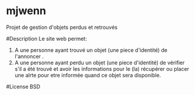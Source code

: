 # mjwenn
Projet de gestion d'objets perdus et retrouvés

#Description
Le site web permet:
1) A une personne ayant trouvé un objet (une piece d'identité) de l'annoncer .
2) A une personne ayant perdu un objet (une piece d'identité) de vérifier s'il a été trouvé et avoir les informations pour le (la) récupérer ou placer une alrte pour etre informée quand ce objet sera disponible.

#License
BSD
